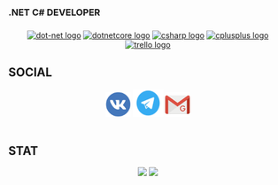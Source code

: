 
### .NET C# DEVELOPER

###
<div align="Center">  
  <a href="#"><img src="https://cdn.jsdelivr.net/gh/devicons/devicon/icons/dot-net/dot-net-original.svg" height="60" width="60" alt="dot-net logo"/></a>
  <a href="#"><img src="https://cdn.jsdelivr.net/gh/devicons/devicon/icons/dotnetcore/dotnetcore-original.svg" height="60" width="60" alt="dotnetcore logo"/></a>
  <a href="#"><img src="https://cdn.jsdelivr.net/gh/devicons/devicon/icons/csharp/csharp-original.svg" height="60" width="60" alt="csharp logo"/></a>
  <a href="#"><img src="https://cdn.jsdelivr.net/gh/devicons/devicon/icons/cplusplus/cplusplus-original.svg" height="60" width="60" alt="cplusplus logo"/></a>
  <a href="#"><img src="https://cdn.jsdelivr.net/gh/devicons/devicon/icons/trello/trello-plain.svg" height="60" width="60" alt="trello logo"/></a>
</div>

## SOCIAL

<div align="Center">
    <a href="https://vk.com/k0k0k0s"><img src="https://github.com/OneCellDM/OneCellDM/blob/main/vk.png" width="45" height="45" alt="vk-logo"/></a> 
    <a href="https://t.me/Nik0laev_Aleksandr"><img src="https://github.com/OneCellDM/OneCellDM/blob/main/TG.png" width="55" height="50" alt="TG-logo"/></a> 
    <a href="mailto:sanek22cs@gmail.com"><img src="https://github.com/OneCellDM/OneCellDM/blob/main/gmail.webp" width="45" height="45" alt="gmail"/></a> 
</div>

<br clear="both">

## STAT
<div align="Center">
  <img src="https://github-readme-stats.vercel.app/api?username=Sawa121212&show_icons=true&theme=dark&include_all_commits=true"/>
  <img src="https://github-readme-stats.vercel.app/api/top-langs/?username=Sawa121212&theme=dark&show_icons=true&include_all_commits=true&layout=compact"/>
</div>
<!--<div align="Center">
     <img src="https://github-readme-stats.vercel.app/api/streaks/?username=Sawa121212&theme=dark&show_icons=true&include_all_commits=true&layout=compact"/>
</div>-->
  <div align="Center">
  </div>
</div>

###

